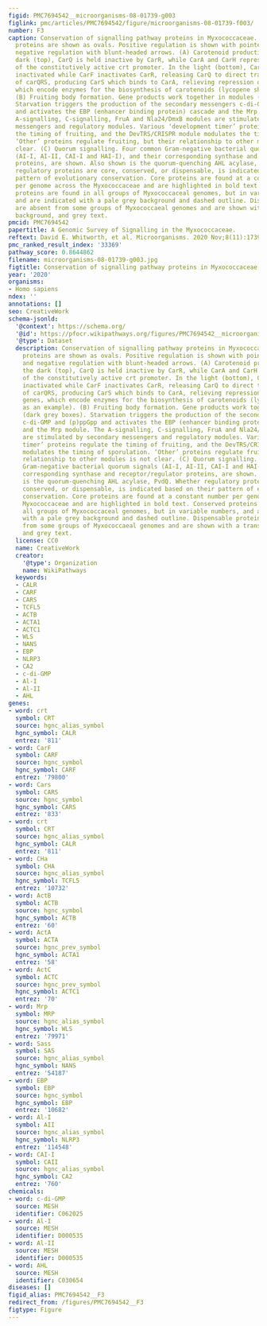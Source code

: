 ```yaml
---
figid: PMC7694542__microorganisms-08-01739-g003
figlink: pmc/articles/PMC7694542/figure/microorganisms-08-01739-f003/
number: F3
caption: Conservation of signalling pathway proteins in Myxococcaceae. Regulatory
  proteins are shown as ovals. Positive regulation is shown with pointed arrows, and
  negative regulation with blunt-headed arrows. (A) Carotenoid production. In the
  dark (top), CarQ is held inactive by CarR, while CarA and CarH repress expression
  of the constitutively active crt promoter. In the light (bottom), CarH is directly
  inactivated while CarF inactivates CarR, releasing CarQ to direct transcription
  of carQRS, producing CarS which binds to CarA, relieving repression of the crt genes,
  which encode enzymes for the biosynthesis of carotenoids (lycopene shown as an example).
  (B) Fruiting body formation. Gene products work together in modules (dark grey boxes).
  Starvation triggers the production of the secondary messengers c-di-GMP and (p)ppGpp
  and activates the EBP (enhancer binding protein) cascade and the Mrp module. The
  A-signalling, C-signalling, FruA and Nla24/DmxB modules are stimulated by secondary
  messengers and regulatory modules. Various ‘development timer’ proteins regulate
  the timing of fruiting, and the DevTRS/CRISPR module modulates the timing of sporulation.
  ‘Other’ proteins regulate fruiting, but their relationship to other modules is not
  clear. (C) Quorum signalling. Four common Gram-negative bacterial quorum signals
  (AI-I, AI-II, CAI-I and HAI-I), and their corresponding synthase and receptor/regulator
  proteins, are shown. Also shown is the quorum-quenching AHL acylase, PvdQ. Whether
  regulatory proteins are core, conserved, or dispensable, is indicated based on their
  pattern of evolutionary conservation. Core proteins are found at a constant number
  per genome across the Myxococcaceae and are highlighted in bold text. Conserved
  proteins are found in all groups of Myxococcaceal genomes, but in variable numbers,
  and are indicated with a pale grey background and dashed outline. Dispensable proteins
  are absent from some groups of Myxococcaeal genomes and are shown with a transparent
  background, and grey text.
pmcid: PMC7694542
papertitle: A Genomic Survey of Signalling in the Myxococcaceae.
reftext: David E. Whitworth, et al. Microorganisms. 2020 Nov;8(11):1739.
pmc_ranked_result_index: '33369'
pathway_score: 0.8644862
filename: microorganisms-08-01739-g003.jpg
figtitle: Conservation of signalling pathway proteins in Myxococcaceae
year: '2020'
organisms:
- Homo sapiens
ndex: ''
annotations: []
seo: CreativeWork
schema-jsonld:
  '@context': https://schema.org/
  '@id': https://pfocr.wikipathways.org/figures/PMC7694542__microorganisms-08-01739-g003.html
  '@type': Dataset
  description: Conservation of signalling pathway proteins in Myxococcaceae. Regulatory
    proteins are shown as ovals. Positive regulation is shown with pointed arrows,
    and negative regulation with blunt-headed arrows. (A) Carotenoid production. In
    the dark (top), CarQ is held inactive by CarR, while CarA and CarH repress expression
    of the constitutively active crt promoter. In the light (bottom), CarH is directly
    inactivated while CarF inactivates CarR, releasing CarQ to direct transcription
    of carQRS, producing CarS which binds to CarA, relieving repression of the crt
    genes, which encode enzymes for the biosynthesis of carotenoids (lycopene shown
    as an example). (B) Fruiting body formation. Gene products work together in modules
    (dark grey boxes). Starvation triggers the production of the secondary messengers
    c-di-GMP and (p)ppGpp and activates the EBP (enhancer binding protein) cascade
    and the Mrp module. The A-signalling, C-signalling, FruA and Nla24/DmxB modules
    are stimulated by secondary messengers and regulatory modules. Various ‘development
    timer’ proteins regulate the timing of fruiting, and the DevTRS/CRISPR module
    modulates the timing of sporulation. ‘Other’ proteins regulate fruiting, but their
    relationship to other modules is not clear. (C) Quorum signalling. Four common
    Gram-negative bacterial quorum signals (AI-I, AI-II, CAI-I and HAI-I), and their
    corresponding synthase and receptor/regulator proteins, are shown. Also shown
    is the quorum-quenching AHL acylase, PvdQ. Whether regulatory proteins are core,
    conserved, or dispensable, is indicated based on their pattern of evolutionary
    conservation. Core proteins are found at a constant number per genome across the
    Myxococcaceae and are highlighted in bold text. Conserved proteins are found in
    all groups of Myxococcaceal genomes, but in variable numbers, and are indicated
    with a pale grey background and dashed outline. Dispensable proteins are absent
    from some groups of Myxococcaeal genomes and are shown with a transparent background,
    and grey text.
  license: CC0
  name: CreativeWork
  creator:
    '@type': Organization
    name: WikiPathways
  keywords:
  - CALR
  - CARF
  - CARS
  - TCFL5
  - ACTB
  - ACTA1
  - ACTC1
  - WLS
  - NANS
  - EBP
  - NLRP3
  - CA2
  - c-di-GMP
  - Al-I
  - Al-II
  - AHL
genes:
- word: crt
  symbol: CRT
  source: hgnc_alias_symbol
  hgnc_symbol: CALR
  entrez: '811'
- word: CarF
  symbol: CARF
  source: hgnc_symbol
  hgnc_symbol: CARF
  entrez: '79800'
- word: Cars
  symbol: CARS
  source: hgnc_symbol
  hgnc_symbol: CARS
  entrez: '833'
- word: crt
  symbol: CRT
  source: hgnc_alias_symbol
  hgnc_symbol: CALR
  entrez: '811'
- word: CHa
  symbol: CHA
  source: hgnc_alias_symbol
  hgnc_symbol: TCFL5
  entrez: '10732'
- word: ActB
  symbol: ACTB
  source: hgnc_symbol
  hgnc_symbol: ACTB
  entrez: '60'
- word: ActA
  symbol: ACTA
  source: hgnc_prev_symbol
  hgnc_symbol: ACTA1
  entrez: '58'
- word: ActC
  symbol: ACTC
  source: hgnc_prev_symbol
  hgnc_symbol: ACTC1
  entrez: '70'
- word: Mrp
  symbol: MRP
  source: hgnc_alias_symbol
  hgnc_symbol: WLS
  entrez: '79971'
- word: Sass
  symbol: SAS
  source: hgnc_alias_symbol
  hgnc_symbol: NANS
  entrez: '54187'
- word: EBP
  symbol: EBP
  source: hgnc_symbol
  hgnc_symbol: EBP
  entrez: '10682'
- word: Al-I
  symbol: AII
  source: hgnc_alias_symbol
  hgnc_symbol: NLRP3
  entrez: '114548'
- word: CAI-I
  symbol: CAII
  source: hgnc_alias_symbol
  hgnc_symbol: CA2
  entrez: '760'
chemicals:
- word: c-di-GMP
  source: MESH
  identifier: C062025
- word: Al-I
  source: MESH
  identifier: D000535
- word: Al-II
  source: MESH
  identifier: D000535
- word: AHL
  source: MESH
  identifier: C030654
diseases: []
figid_alias: PMC7694542__F3
redirect_from: /figures/PMC7694542__F3
figtype: Figure
---
```

